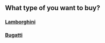 ## What type of you want to buy?

### [Lamborghini](Lamborghini-option.md)
### [Bugatti](Bugatti-option.md)